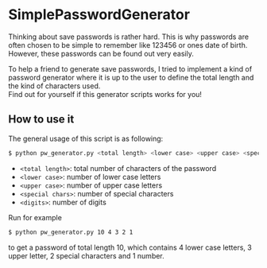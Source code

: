 # SimplePasswordGenerator
Thinking about save passwords is rather hard. This is why passwords are often chosen to be simple to remember like 123456 or ones date of birth. However, these passwords can be found out very easily.  

To help a friend to generate save passwords, I tried to implement a kind of password generator where it is up to the user to define the total length and the kind of characters used.  
Find out for yourself if this generator scripts works for you!

## How to use it 
The general usage of this script is as following:
```sh
$ python pw_generator.py <total length> <lower case> <upper case> <special chars> <digits>
```
- `<total length>`: total number of characters of the password  
- `<lower case>`: number of lower case letters  
- `<upper case>`: number of upper case letters  
- `<special chars>`: number of special characters  
- `<digits>`: number of digits  

Run for example 
```sh
$ python pw_generator.py 10 4 3 2 1
```
to get a password of total length 10, which contains 4 lower case letters, 3 upper letter, 2 special characters and 1 number. 
